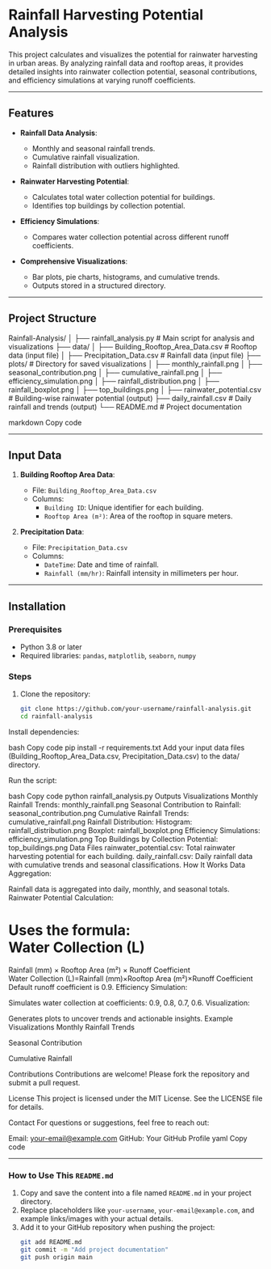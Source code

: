 # Rainfall Harvesting Potential Analysis

This project calculates and visualizes the potential for rainwater harvesting in urban areas. By analyzing rainfall data and rooftop areas, it provides detailed insights into rainwater collection potential, seasonal contributions, and efficiency simulations at varying runoff coefficients.

---

## Features

- **Rainfall Data Analysis**:
  - Monthly and seasonal rainfall trends.
  - Cumulative rainfall visualization.
  - Rainfall distribution with outliers highlighted.

- **Rainwater Harvesting Potential**:
  - Calculates total water collection potential for buildings.
  - Identifies top buildings by collection potential.

- **Efficiency Simulations**:
  - Compares water collection potential across different runoff coefficients.

- **Comprehensive Visualizations**:
  - Bar plots, pie charts, histograms, and cumulative trends.
  - Outputs stored in a structured directory.

---

## Project Structure

Rainfall-Analysis/ │ ├── rainfall_analysis.py # Main script for analysis and visualizations ├── data/ │ ├── Building_Rooftop_Area_Data.csv # Rooftop data (input file) │ ├── Precipitation_Data.csv # Rainfall data (input file) ├── plots/ # Directory for saved visualizations │ ├── monthly_rainfall.png │ ├── seasonal_contribution.png │ ├── cumulative_rainfall.png │ ├── efficiency_simulation.png │ ├── rainfall_distribution.png │ ├── rainfall_boxplot.png │ ├── top_buildings.png │ ├── rainwater_potential.csv # Building-wise rainwater potential (output) ├── daily_rainfall.csv # Daily rainfall and trends (output) └── README.md # Project documentation

markdown
Copy code

---

## Input Data

1. **Building Rooftop Area Data**:
   - File: `Building_Rooftop_Area_Data.csv`
   - Columns:
     - `Building ID`: Unique identifier for each building.
     - `Rooftop Area (m²)`: Area of the rooftop in square meters.

2. **Precipitation Data**:
   - File: `Precipitation_Data.csv`
   - Columns:
     - `DateTime`: Date and time of rainfall.
     - `Rainfall (mm/hr)`: Rainfall intensity in millimeters per hour.

---

## Installation

### Prerequisites
- Python 3.8 or later
- Required libraries: `pandas`, `matplotlib`, `seaborn`, `numpy`

### Steps
1. Clone the repository:
   ```bash
   git clone https://github.com/your-username/rainfall-analysis.git
   cd rainfall-analysis
Install dependencies:

bash
Copy code
pip install -r requirements.txt
Add your input data files (Building_Rooftop_Area_Data.csv, Precipitation_Data.csv) to the data/ directory.

Run the script:

bash
Copy code
python rainfall_analysis.py
Outputs
Visualizations
Monthly Rainfall Trends: monthly_rainfall.png
Seasonal Contribution to Rainfall: seasonal_contribution.png
Cumulative Rainfall Trends: cumulative_rainfall.png
Rainfall Distribution:
Histogram: rainfall_distribution.png
Boxplot: rainfall_boxplot.png
Efficiency Simulations: efficiency_simulation.png
Top Buildings by Collection Potential: top_buildings.png
Data Files
rainwater_potential.csv: Total rainwater harvesting potential for each building.
daily_rainfall.csv: Daily rainfall data with cumulative trends and seasonal classifications.
How It Works
Data Aggregation:

Rainfall data is aggregated into daily, monthly, and seasonal totals.
Rainwater Potential Calculation:

Uses the formula:
Water Collection (L)
=
Rainfall (mm)
×
Rooftop Area (m²)
×
Runoff Coefficient
Water Collection (L)=Rainfall (mm)×Rooftop Area (m²)×Runoff Coefficient
Default runoff coefficient is 0.9.
Efficiency Simulation:

Simulates water collection at coefficients: 0.9, 0.8, 0.7, 0.6.
Visualization:

Generates plots to uncover trends and actionable insights.
Example Visualizations
Monthly Rainfall Trends

Seasonal Contribution

Cumulative Rainfall

Contributions
Contributions are welcome! Please fork the repository and submit a pull request.

License
This project is licensed under the MIT License. See the LICENSE file for details.

Contact
For questions or suggestions, feel free to reach out:

Email: your-email@example.com
GitHub: Your GitHub Profile
yaml
Copy code

---

### **How to Use This `README.md`**
1. Copy and save the content into a file named `README.md` in your project directory.
2. Replace placeholders like `your-username`, `your-email@example.com`, and example links/images with your actual details.
3. Add it to your GitHub repository when pushing the project:
   ```bash
   git add README.md
   git commit -m "Add project documentation"
   git push origin main